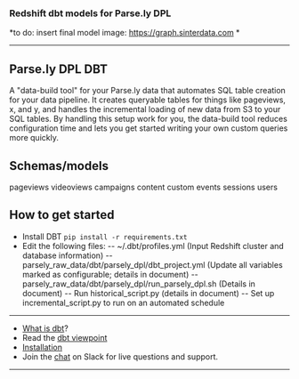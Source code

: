 ### Redshift dbt models for Parse.ly DPL

*to do: insert final model image: https://graph.sinterdata.com *

---
## Parse.ly DPL DBT
A "data-build tool" for your Parse.ly data that automates SQL table creation for your data pipeline. It creates queryable tables for things like pageviews, x, and y, and handles the incremental loading of new data from S3 to your SQL tables. By handling this setup work for you, the data-build tool reduces configuration time and lets you get started writing your own custom queries more quickly.

## Schemas/models
pageviews
videoviews
campaigns
content
custom events
sessions
users

## How to get started
- Install DBT
```pip install -r requirements.txt```
- Edit the following files:
-- ~/.dbt/profiles.yml (Input Redshift cluster and database information)
-- parsely_raw_data/dbt/parsely_dpl/dbt_project.yml (Update all variables marked as configurable; details in document)
-- parsely_raw_data/dbt/parsely_dpl/run_parsely_dpl.sh (Details in document)
-- Run historical_script.py (details in document)
-- Set up incremental_script.py to run on an automated schedule


---
- [What is dbt](https://dbt.readme.io/docs/overview)?
- Read the [dbt viewpoint](https://dbt.readme.io/docs/viewpoint)
- [Installation](https://dbt.readme.io/docs/installation)
- Join the [chat](http://ac-slackin.herokuapp.com/) on Slack for live questions and support.

---
